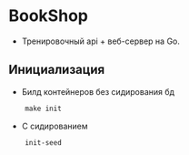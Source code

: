 # BookShop
- Тренировочный api + веб-сервер на Go.
## Инициализация
- Билд контейнеров без сидирования бд
```makefile
    make init
```
- C сидированием
```makefile
    init-seed
```